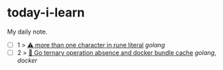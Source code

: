 # today-i-learn
My daily note.


- [ ] 1 > [ ⚠️ more than one character in rune literal](days/2022_01_06.md) *golang*
- [ ] 2 > [ 🧠 Go ternary operation absence and docker bundle cache](days/2022_01_12.md) *golang*, *docker*
